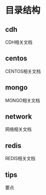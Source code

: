 # 目录结构
## cdh
CDH相关文档
## centos
CENTOS相关文档
## mongo
MONGO相关文档
## network
网络相关文档
## redis
REDIS相关文档
## tips
要点
